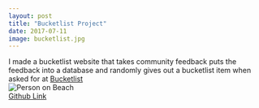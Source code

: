 ```yaml
---
layout: post
title: "Bucketlist Project"
date: 2017-07-11
image: bucketlist.jpg
---
```

<link href="/css/posts.css" type="text/css" rel="stylesheet">
I made a bucketlist website that takes community feedback puts the feedback into a database and randomly gives out a bucketlist item when asked for at <a href="https://www.webbucketlist.com">Bucketlist</a>
<div class="media">
<img src="https://farm5.staticflickr.com/4345/36835289380_9ac970d14c_z.jpg" class="img-responsive" alt="Person on Beach">
</div>
<a href="https://github.com/carlossantillana/bucketlist">Github Link</a>
